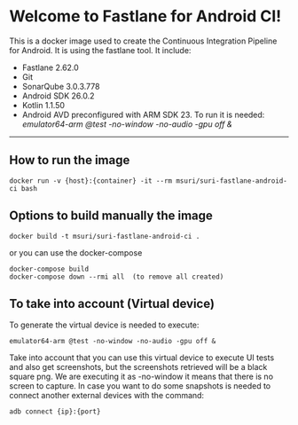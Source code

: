 Welcome to Fastlane for Android CI!
=============================

This is a docker image used to create the Continuous Integration Pipeline for Android.
It is using the fastlane tool.
It include:

 - Fastlane 2.62.0
 - Git
 - SonarQube 3.0.3.778
 - Android SDK 26.0.2
 - Kotlin 1.1.50
 - Android AVD preconfigured with ARM SDK 23. To run it is needed: *emulator64-arm @test -no-window -no-audio -gpu off &*

----------


How to run the image
------------------------------

    docker run -v {host}:{container} -it --rm msuri/suri-fastlane-android-ci bash


Options to build manually the image
----------------------------------------------------

    docker build -t msuri/suri-fastlane-android-ci .

or you can use the docker-compose

    docker-compose build
    docker-compose down --rmi all  (to remove all created)

To take into account (Virtual device)
----------------------------------------------------
To generate the virtual device is needed to execute:

    emulator64-arm @test -no-window -no-audio -gpu off &

Take into account that you can use this virtual device to execute UI tests and also get screenshots, but the screenshots retrieved will be a black square png.
We are executing it as -no-window it means that there is no screen to capture.
In case you want to do some snapshots is needed to connect another external devices with the command:
	
	adb connect {ip}:{port}